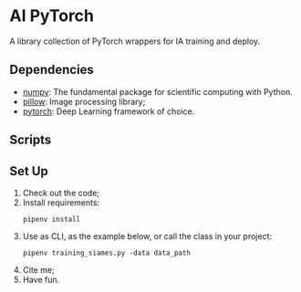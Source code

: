 # AI PyTorch

A library collection of PyTorch wrappers for IA training and deploy.

## Dependencies

- [numpy](https://numpy.org/): The fundamental package for scientific computing with Python.
- [pillow](https://pypi.org/project/Pillow/): Image processing library;
- [pytorch](https://pytorch.org/): Deep Learning framework of choice.

## Scripts



## Set Up

1. Check out the code;
2. Install requirements:
    ```
    pipenv install
    ```
3. Use as CLI, as the example below, or call the class in your project:
    ```
   pipenv training_siames.py -data data_path
    ```
4. Cite me;
5. Have fun.
